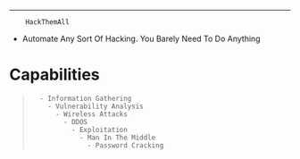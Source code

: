 ***********************************************************************************************
		HackThemAll

- Automate Any Sort Of Hacking. You Barely Need To Do Anything

#	Capabilities
>		- Information Gathering
>		  - Vulnerability Analysis
>		    - Wireless Attacks
>		      - DDOS
>		        - Exploitation
>		          - Man In The Middle
>		            - Password Cracking
